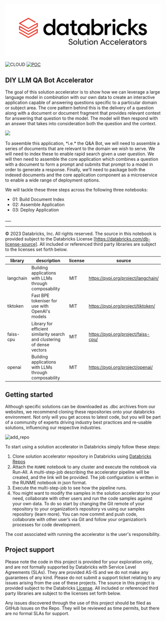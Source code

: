 ![image](https://raw.githubusercontent.com/databricks-industry-solutions/.github/main/profile/solacc_logo_wide.png)

![CLOUD](https://img.shields.io/badge/CLOUD-AWS+Azure-blue?logo=googlecloud&style=for-the-badge)
[![POC](https://img.shields.io/badge/POC-10_days-green?style=for-the-badge)](https://databricks.com/try-databricks)

## DIY LLM QA Bot Accelerator

The goal of this solution accelerator is to show how we can leverage a large language model in combination with our own data to create an interactive application capable of answering questions specific to a particular domain or subject area.  The core pattern behind this is the delivery of a question along with a document or document fragment that provides relevant context for answering that question to the model.  The model will then respond with an answer that takes into consideration both the question and the context.
</p>

<img src='https://brysmiwasb.blob.core.windows.net/demos/images/bot_flow.png' width=500>

</p>
To aseemble this application, *i.e.* the Q&A Bot, we will need to assemble a series of documents that are relevant to the domain we wish to serve.  We will need to index these to enable rapid search given a user question. We will then need to assemble the core application which combines a question with a document to form a prompt and submits that prompt to a model in order to generate a response. Finally, we'll need to package both the indexed documents and the core application component as a microservice to enable a wide range of deployment options.

We will tackle these three steps across the following three notebooks:</p>

* 01: Build Document Index
* 02: Assemble Application
* 03: Deploy Application
</p>
___
<vladimir.kolovski@databricks.com> <zhe.wang@databricks.com> <jingting.lu@databricks.com> <bryan.smith@databricks.com>

---

&copy; 2023 Databricks, Inc. All rights reserved. The source in this notebook is provided subject to the Databricks License [https://databricks.com/db-license-source].  All included or referenced third party libraries are subject to the licenses set forth below.

| library                                | description             | license    | source                                              |
|----------------------------------------|-------------------------|------------|-----------------------------------------------------|
| langchain | Building applications with LLMs through composability | MIT  |   https://pypi.org/project/langchain/ |
| tiktoken | Fast BPE tokeniser for use with OpenAI's models | MIT  |   https://pypi.org/project/tiktoken/ |
| faiss-cpu | Library for efficient similarity search and clustering of dense vectors | MIT  |   https://pypi.org/project/faiss-cpu/ |
| openai | Building applications with LLMs through composability | MIT  |   https://pypi.org/project/openai/ |

## Getting started

Although specific solutions can be downloaded as .dbc archives from our websites, we recommend cloning these repositories onto your databricks environment. Not only will you get access to latest code, but you will be part of a community of experts driving industry best practices and re-usable solutions, influencing our respective industries. 

<img width="500" alt="add_repo" src="https://user-images.githubusercontent.com/4445837/177207338-65135b10-8ccc-4d17-be21-09416c861a76.png">

To start using a solution accelerator in Databricks simply follow these steps: 

1. Clone solution accelerator repository in Databricks using [Databricks Repos](https://www.databricks.com/product/repos)
2. Attach the `RUNME` notebook to any cluster and execute the notebook via Run-All. A multi-step-job describing the accelerator pipeline will be created, and the link will be provided. The job configuration is written in the RUNME notebook in json format. 
3. Execute the multi-step-job to see how the pipeline runs. 
4. You might want to modify the samples in the solution accelerator to your need, collaborate with other users and run the code samples against your own data. To do so start by changing the Git remote of your repository  to your organization’s repository vs using our samples repository (learn more). You can now commit and push code, collaborate with other user’s via Git and follow your organization’s processes for code development.

The cost associated with running the accelerator is the user's responsibility.


## Project support 

Please note the code in this project is provided for your exploration only, and are not formally supported by Databricks with Service Level Agreements (SLAs). They are provided AS-IS and we do not make any guarantees of any kind. Please do not submit a support ticket relating to any issues arising from the use of these projects. The source in this project is provided subject to the Databricks [License](./LICENSE). All included or referenced third party libraries are subject to the licenses set forth below.

Any issues discovered through the use of this project should be filed as GitHub Issues on the Repo. They will be reviewed as time permits, but there are no formal SLAs for support. 
